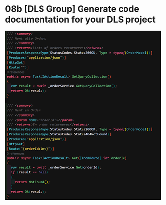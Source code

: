 # 08b [DLS Group] Generate code documentation for your DLS project

![Code Documentation](documentation.png)